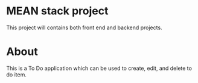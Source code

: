 # MEAN stack project
This project will contains both front end and backend projects.

# About
This is a To Do application which can be used to create, edit, and delete to do item.